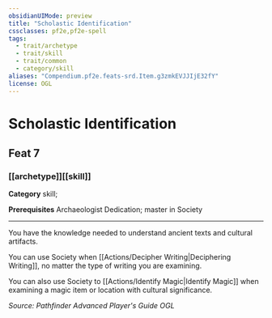 ```yaml
---
obsidianUIMode: preview
title: "Scholastic Identification"
cssclasses: pf2e,pf2e-spell
tags:
  - trait/archetype
  - trait/skill
  - trait/common
  - category/skill
aliases: "Compendium.pf2e.feats-srd.Item.g3zmkEVJJIjE32fY"
license: OGL
---
```

# Scholastic Identification
## Feat 7
### [[archetype]][[skill]]

**Category** skill; 



**Prerequisites** Archaeologist Dedication; master in Society
* * *
You have the knowledge needed to understand ancient texts and cultural artifacts.

You can use Society when [[Actions/Decipher Writing|Deciphering Writing]], no matter the type of writing you are examining.

You can also use Society to [[Actions/Identify Magic|Identify Magic]] when examining a magic item or location with cultural significance.

*Source: Pathfinder Advanced Player's Guide*
*OGL*